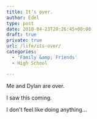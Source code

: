 ```yaml
---
title: It’s over.
author: Edel
type: post
date: 2010-04-23T20:26:45+00:00
draft: true
private: true
url: /life/its-over/
categories:
  - 'Family &amp; Friends'
  - High School

---
```

Me and Dylan are over.
  
I saw this coming.
  
I don't feel like doing anything...


